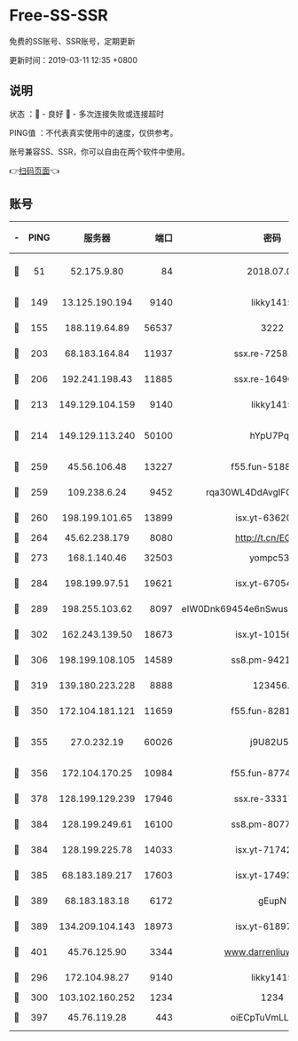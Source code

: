 # Free-SS-SSR

免费的SS账号、SSR账号，定期更新

更新时间：2019-03-11 12:35 +0800

## 说明

状态     ：🙂 - 良好 🙁 - 多次连接失败或连接超时

PING值   ：不代表真实使用中的速度，仅供参考。

账号兼容SS、SSR，你可以自由在两个软件中使用。

👉[扫码页面](https://liesauer.github.io/Free-SS-SSR/)👈

## 账号

|-|PING|服务器|端口|密码|加密方式|区域|
|:----:|:----:|:-----:|-----:|:----:|:----:|:----:|
|🙂|51|52.175.9.80|84|2018.07.07|chacha20-ietf-poly1305|HK|
|🙂|149|13.125.190.194|9140|likky1415|aes-256-cfb|KR|
|🙂|155|188.119.64.89|56537|3222|aes-256-cfb|RU|
|🙂|203|68.183.164.84|11937|ssx.re-72581382|aes-256-cfb|US|
|🙂|206|192.241.198.43|11885|ssx.re-16496938|aes-256-cfb|US|
|🙂|213|149.129.104.159|9140|likky1415|aes-256-cfb|HK|
|🙂|214|149.129.113.240|50100|hYpU7PqP|chacha20-ietf-poly1305|CN|
|🙂|259|45.56.106.48|13227|f55.fun-51885507|aes-256-cfb|US|
|🙂|259|109.238.6.24|9452|rqa30WL4DdAvgIFG6Fs3znzTa|aes-256-cfb|FR|
|🙂|260|198.199.101.65|13899|isx.yt-63620378|aes-256-cfb|US|
|🙂|264|45.62.238.179|8080|http://t.cn/EGJIyrl|rc4-md5|CA|
|🙂|273|168.1.140.46|32503|yompc535|aes-256-cfb|AU|
|🙂|284|198.199.97.51|19621|isx.yt-67054944|aes-256-cfb|US|
|🙂|289|198.255.103.62|8097|eIW0Dnk69454e6nSwuspv9DmS201tQ0D|aes-256-cfb|US|
|🙂|302|162.243.139.50|18673|isx.yt-10156175|aes-256-cfb|US|
|🙂|306|198.199.108.105|14589|ss8.pm-94215844|aes-256-cfb|US|
|🙂|319|139.180.223.228|8888|123456..|aes-256-cfb|JP|
|🙂|350|172.104.181.121|11659|f55.fun-82812137|aes-256-cfb|SG|
|🙂|355|27.0.232.19|60026|j9U82U53|xchacha20-ietf-poly1305|HK|
|🙂|356|172.104.170.25|10984|f55.fun-87743875|aes-256-cfb|SG|
|🙂|378|128.199.129.239|17946|ssx.re-33317571|aes-256-cfb|SG|
|🙂|384|128.199.249.61|16100|ss8.pm-80771462|aes-256-cfb|SG|
|🙂|384|128.199.225.78|14033|isx.yt-71742892|aes-256-cfb|SG|
|🙂|385|68.183.189.217|17603|isx.yt-17493612|aes-256-cfb|SG|
|🙂|389|68.183.183.18|6172|gEupN|aes-256-cfb|SG|
|🙂|389|134.209.104.143|18973|isx.yt-61897203|aes-256-cfb|SG|
|🙂|401|45.76.125.90|3344|www.darrenliuwei.com|aes-256-cfb|AU|
|🙂|296|172.104.98.27|9140|likky1415|aes-256-cfb|JP|
|🙂|300|103.102.160.252|1234|1234|rc4-md5|JP|
|🙂|397|45.76.119.28|443|oiECpTuVmLLxk4Ts|aes-256-cfb|AU|
